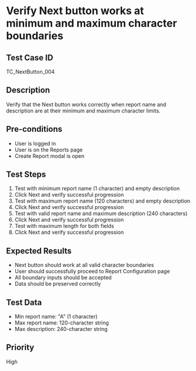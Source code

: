 # Verify Next button works at minimum and maximum character boundaries

## Test Case ID
TC_NextButton_004

## Description
Verify that the Next button works correctly when report name and description are at their minimum and maximum character limits.

## Pre-conditions
- User is logged in
- User is on the Reports page
- Create Report modal is open

## Test Steps
1. Test with minimum report name (1 character) and empty description
2. Click Next and verify successful progression
3. Test with maximum report name (120 characters) and empty description
4. Click Next and verify successful progression
5. Test with valid report name and maximum description (240 characters)
6. Click Next and verify successful progression
7. Test with maximum length for both fields
8. Click Next and verify successful progression

## Expected Results
- Next button should work at all valid character boundaries
- User should successfully proceed to Report Configuration page
- All boundary inputs should be accepted
- Data should be preserved correctly

## Test Data
- Min report name: "A" (1 character)
- Max report name: 120-character string
- Max description: 240-character string

## Priority
High